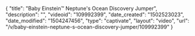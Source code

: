 {
    "title": "Baby Einstein&trade; Neptune's Ocean Discovery Jumper",
    "description": "",
    "videoid": "109992399",
    "date_created": "1502523023",
    "date_modified": "1504247456",
    "type": "captivate",
    "layout": "video",
    "url": "\/v\/baby-einstein-neptune-s-ocean-discovery-jumper\/109992399"
}